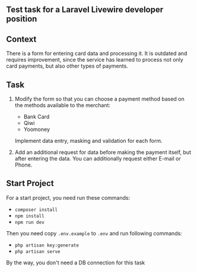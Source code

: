 ## Test task for a Laravel Livewire developer position

## Context

There is a form for entering card data and processing it. It is outdated and requires improvement, since the service has learned to process not only card payments, but also other types of payments.

## Task

1. Modify the form so that you can choose a payment method based on the methods available to the merchant:
    - Bank Card
    - Qiwi
    - Yoomoney
    
    Implement data entry, masking and validation for each form.

2. Add an additional request for data before making the payment itself, but after entering the data. You can additionally request either E-mail or Phone.

## Start Project

For a start project, you need run these commands:

- `composer install`
- `npm install`
- `npm run dev`

Then you need copy `.env.example` to `.env` and run following commands:

- `php artisan key:generate`
- `php artisan serve`

By the way, you don't need a DB connection for this task